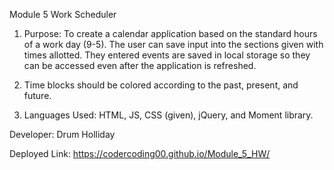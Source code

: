 Module 5 Work Scheduler

1. Purpose: To create a calendar application based on the standard hours of a work day (9-5).
The user can save input into the sections given with times allotted. They entered events are saved in local storage so they can be accessed even after the application is refreshed. 

2. Time blocks should be colored according to the past, present, and future. 

3. Languages Used: 
HTML, JS, CSS (given), jQuery, and Moment library. 

Developer: 
Drum Holliday

Deployed Link: 
https://codercoding00.github.io/Module_5_HW/
